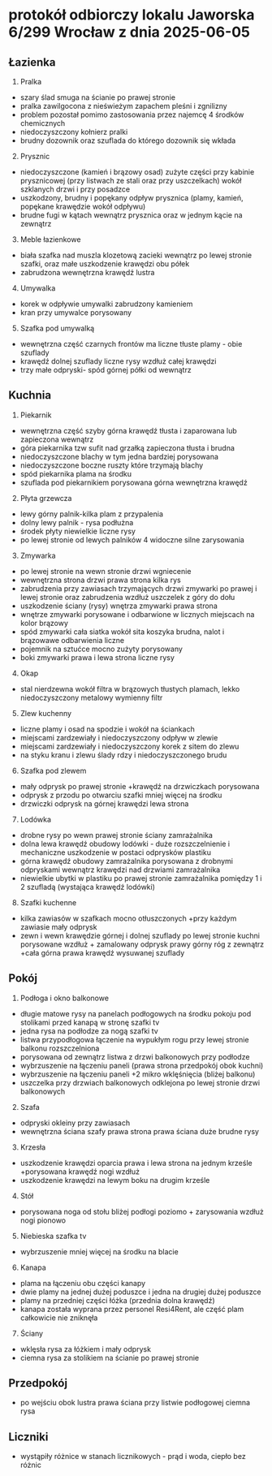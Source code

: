 # protokół odbiorczy lokalu Jaworska 6/299 Wrocław z dnia 2025-06-05

## Łazienka

1. Pralka
  - szary ślad smuga na ścianie po prawej stronie
  - pralka zawilgocona z nieświeżym zapachem pleśni i zgnilizny
  - problem pozostał pomimo zastosowania przez najemcę 4 środków chemicznych
  - niedoczyszczony kołnierz pralki
  - brudny dozownik oraz szuflada do którego dozownik się wkłada

2. Prysznic
- niedoczyszczone (kamień i brązowy osad) zużyte części przy kabinie prysznicowej (przy listwach ze stali oraz przy uszczelkach) wokół szklanych drzwi i przy posadzce
- uszkodzony, brudny i popękany odpływ prysznica (plamy, kamień, popękane krawędzie wokół odpływu)
- brudne fugi w kątach wewnątrz prysznica oraz w jednym kącie na zewnątrz

3. Meble łazienkowe
- biała szafka nad muszla klozetową zacieki wewnątrz po lewej stronie szafki, oraz małe uszkodzenie krawędzi obu półek
- zabrudzona wewnętrzna krawędź lustra

4. Umywalka
- korek w odpływie umywalki zabrudzony kamieniem
- kran przy umywalce porysowany

5. Szafka pod umywalką 
- wewnętrzna część czarnych frontów ma liczne tłuste plamy - obie szuflady
- krawędź dolnej szuflady liczne rysy wzdłuż całej krawędzi
- trzy małe odpryski- spód górnej półki od wewnątrz

## Kuchnia
1. Piekarnik
- wewnętrzna część szyby górna krawędź tłusta i zaparowana lub zapieczona wewnątrz 
- góra piekarnika tzw sufit nad grzałką zapieczona tłusta i brudna
- niedoczyszczone blachy w tym jedna bardziej porysowana
- niedoczyszczone boczne ruszty które trzymają blachy
- spód piekarnika plama na środku
- szuflada pod piekarnikiem porysowana górna wewnętrzna krawędź

2. Płyta grzewcza
- lewy górny palnik-kilka plam z przypalenia
- dolny lewy palnik - rysa podłużna
- środek płyty niewielkie liczne rysy
- po lewej stronie od lewych palników 4 widoczne silne zarysowania 

3. Zmywarka
- po lewej stronie na wewn stronie drzwi wgniecenie 
- wewnętrzna strona drzwi prawa strona kilka rys
- zabrudzenia przy zawiasach trzymających drzwi zmywarki po prawej i lewej stronie oraz zabrudzenia wzdłuż uszczelek z góry do dołu
- uszkodzenie ściany (rysy) wnętrza zmywarki prawa strona
- wnętrze zmywarki porysowane i odbarwione w licznych miejscach na kolor brązowy
- spód zmywarki cała siatka wokół sita koszyka brudna, nalot i brązowawe odbarwienia liczne
- pojemnik na sztućce mocno zużyty porysowany
- boki zmywarki prawa i lewa strona liczne rysy

4. Okap
- stal nierdzewna wokół filtra w brązowych tłustych plamach, lekko niedoczyszczony metalowy wymienny filtr

5. Zlew kuchenny
- liczne plamy i osad na spodzie i wokół na ściankach
- miejscami zardzewiały i niedoczyszczony odpływ w zlewie
- miejscami zardzewiały i niedoczyszczony korek z sitem do zlewu
- na styku kranu i zlewu ślady rdzy i niedoczyszczonego brudu

6. Szafka pod zlewem
- mały odprysk po prawej stronie +krawędź na drzwiczkach porysowana
- odprysk z przodu po otwarciu szafki mniej więcej na środku
- drzwiczki odprysk na górnej krawędzi lewa strona

7. Lodówka
- drobne rysy po wewn prawej stronie ściany zamrażalnika
- dolna lewa krawędź obudowy lodówki - duże rozszczelnienie i mechaniczne uszkodzenie w postaci odprysków plastiku
- górna krawędź obudowy zamrażalnika porysowana z drobnymi odpryskami wewnątrz krawędzi nad drzwiami zamrażalnika
- niewielkie ubytki w plastiku po prawej stronie zamrażalnika pomiędzy 1 i 2 szufladą (wystająca krawędź lodówki)

8. Szafki kuchenne
- kilka zawiasów w szafkach mocno otłuszczonych +przy każdym zawiasie mały odprysk 
- zewn i wewn krawędzie górnej i dolnej szuflady po lewej stronie kuchni porysowane wzdłuż + zamalowany odprysk prawy górny róg z zewnątrz +cała górna prawa krawędź wysuwanej szuflady

## Pokój

1. Podłoga i okno balkonowe
- długie matowe rysy na panelach podłogowych na środku pokoju pod stolikami przed kanapą w stronę szafki tv
- jedna rysa na podłodze za nogą szafki tv
- listwa przypodłogowa łączenie na wypukłym rogu przy lewej stronie balkonu rozszczelniona
- porysowana od zewnątrz listwa z drzwi balkonowych przy podłodze
- wybrzuszenie na łączeniu paneli (prawa strona przedpokój obok kuchni)
- wybrzuszenie na łączeniu paneli +2 mikro wklęśnięcia  (bliżej balkonu)
- uszczelka przy drzwiach balkonowych odklejona po lewej stronie drzwi balkonowych

2. Szafa
- odpryski okleiny przy zawiasach
- wewnętrzna ściana szafy prawa strona prawa ściana duże brudne rysy

3. Krzesła
- uszkodzenie krawędzi oparcia prawa i lewa strona na jednym krześle +porysowana krawędź nogi wzdłuż
- uszkodzenie krawędzi na lewym boku na drugim krześle

4. Stół
- porysowana noga od stołu bliżej podłogi poziomo + zarysowania wzdłuż nogi pionowo

5. Niebieska szafka tv
- wybrzuszenie mniej więcej na środku na blacie

6. Kanapa
- plama na łączeniu obu części kanapy
- dwie plamy na jednej dużej poduszce i jedna na drugiej dużej poduszce
- plamy na przedniej części łóżka (przednia dolna krawędź)
- kanapa została wyprana przez personel Resi4Rent, ale część plam całkowicie nie zniknęła

7. Ściany
- wklęsła rysa za łóżkiem i mały odprysk 
- ciemna rysa za stolikiem na ścianie po prawej stronie

## Przedpokój
- po wejściu obok lustra prawa ściana przy listwie podłogowej ciemna rysa 

## Liczniki
- wystąpiły różnice w stanach licznikowych - prąd i woda, ciepło bez różnic



